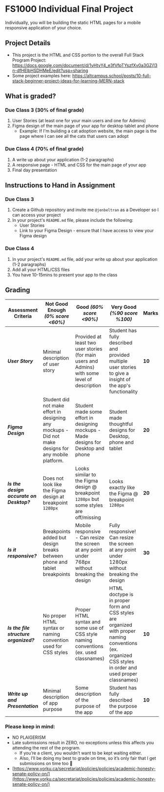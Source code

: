 # FS1000 Individual Final Project

Individually, you will be building the static HTML pages for a mobile responsive application of your choice.

## Project Details
- This project is the HTML and CSS portion to the overall Full Stack Program Project: https://docs.google.com/document/d/1yHtvY4_e3fVfpTYszfXv0a3GZj13n-dfHElbHSDHMeE/edit?usp=sharing
- Some project examples here: https://altcampus.school/posts/10-full-stack-beginner-project-ideas-for-learning-MERN-stack

## What is graded?

### Due Class 3 (30% of final grade)
1. User Stories (at least one for your main users and one for Admins)
2. Figma design of the main page of your app for desktop tablet and phone 
   - Example: If I'm building a cat adoption website, the main page is the page where I can see all the cats that users can adopt


### Due Class 4 (70% of final grade)
1. A write up about your application (1-2 paragraphs) 
2. A responsive page - HTML and CSS for the main page of your app 
3. Final day presentation

## Instructions to Hand in Assignment

### Due Class 3
1. Create a Github repository and invite me `@jenbeltran` as a Developer so I can access your project
2. In your project's `README.md` file, please include the following:
   - User Stories 
   - Link to your Figma Design - ensure that I have access to view your Figma design 


### Due Class 4
1. In your project's `README.md` file, add your write up about your application (1-2 paragraphs)
2. Add all your HTML/CSS files
3. You have 10-15mins to present your app to the class 
   

## Grading
| Assessment Criteria | Not Good Enough _(0% score <60%)_ | Good _(60% score <90%)_ | Very Good _(%90 score %100)_ | **Marks** |
| --- | --- | --- | --- | --- |
| ***User Story*** | Minimal description of user story | Provided at least two user stories (for main users and Admins) with some level of description | Student has fully described and provided multiple user stories to give a insight of the app's functionality | **10** |
| ***Figma Design*** | Student did not make effort in designing any mockups - Did not make designs for any mobile platform. | Student made some effort in designing mockups - Made designs for Desktop and phone | Student made thoughtful designs for Desktop, phone and tablet | **20** |
| ***Is the design accurate on Desktop?*** | Does not look like the Figma design at breakpoint `1280px`| Looks similar to the Figma design @ breakpoint `1280px` but some styles are off/missing | Looks exactly like the Figma @ breakpoint `1280px` | **20** |
| ***Is it responsive?*** | Breakpoints added but design breaks between phone and tablet breakpoints | Mobile responsive - Can resize the screen at any point under 768px without breaking the design | Fully responsive! Can resize the screen at any point under 1280px without breaking the design | **30** |
| ***Is the file structure organized?*** | No proper HTML syntax or naming convention used for CSS styles | Proper HTML syntax and some use of CSS style naming conventions (ex. used classnames) | HTML doctype is in proper form and CSS styles are organized with proper naming conventions (ex. organized CSS styles in order and used proper classnames) | **10** |
| ***Write up and Presentation*** | Minimal description of app purpose | Some description of the purpose of the app | Student has fully described the purpose of the app | **10** |

### Please keep in mind:
- NO PLAIGERISM
- Late submissions result in ZERO, no exceptions unless this affects you attending the rest of the program.
    - If you’re a client, you wouldn’t want to be kept waiting either.
    - Also, I’ll be doing my best to grade on time, so it’s only fair that I get submissions on time too 🙂
- [https://www.yorku.ca/secretariat/policies/policies/academic-honesty-senate-policy-on/](https://www.yorku.ca/secretariat/policies/policies/academic-honesty-senate-policy-on/)
